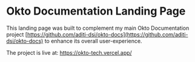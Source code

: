 # Okto Documentation Landing Page
This landing page was built to complement my main Okto Documentation project [https://github.com/aditi-dsi/okto-docs](https://github.com/aditi-dsi/okto-docs) to enhance its overall user-experience.

The project is live at: https://okto-tech.vercel.app/